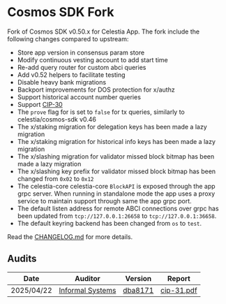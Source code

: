 # Cosmos SDK Fork

Fork of Cosmos SDK v0.50.x for Celestia App.
The fork include the following changes compared to upstream:

* Store app version in consensus param store
* Modify continuous vesting account to add start time
* Re-add query router for custom abci queries
* Add v0.52 helpers to facilitate testing
* Disable heavy bank migrations
* Backport improvements for DOS protection for x/authz
* Support historical account number queries
* Support [CIP-30](https://github.com/celestiaorg/CIPs/blob/main/cips/cip-030.md)
* The `prove` flag for is set to `false` for tx queries, similarly to celestia/cosmos-sdk v0.46
* The x/staking migration for delegation keys has been made a lazy migration
* The x/staking migration for historical info keys has been made a lazy migration
* The x/slashing migration for validator missed block bitmap has been made a lazy migration
* The x/slashing key prefix for validator missed block bitmap has been changed from `0x02` to `0x12`
* The celestia-core celestia-core `BlockAPI` is exposed through the app grpc server. When running in standalone mode the app uses a proxy service to maintain support through same the app grpc port.
* The default listen address for remote ABCI connections over grpc has been updated from `tcp://127.0.0.1:26658` to `tcp://127.0.0.1:36658`.
* The default keyring backend has been changed from `os` to `test`.

Read the [CHANGELOG.md](CHANGELOG.md) for more details.

## Audits

| Date       | Auditor                                       | Version                                                                                              | Report                              |
|------------|-----------------------------------------------|------------------------------------------------------------------------------------------------------|-------------------------------------|
| 2025/04/22 | [Informal Systems](https://informal.systems/) | [dba8171](https://github.com/celestiaorg/cosmos-sdk/commit/dba8171d9f829d90134b1669468831625ee89b0e) | [cip-31.pdf](docs/audit/cip-31.pdf) |
